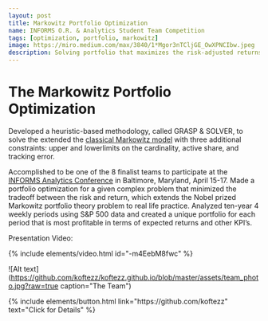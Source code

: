 ```yaml
---
layout: post
title: Markowitz Portfolio Optimization
name: INFORMS O.R. & Analytics Student Team Competition
tags: [optimization, portfolio, markowitz]
image: https://miro.medium.com/max/3840/1*Mgor3nTCljGE_OwXPNCIbw.jpeg
description: Solving portfolio that maximizes the risk-adjusted returns by extending the classical Markowitz mean–variance model.
---
```


# The Markowitz Portfolio Optimization

Developed a heuristic-based methodology, called GRASP & SOLVER, to solve the extended the
[classical Markowitz model](https://onlinelibrary.wiley.com/doi/abs/10.1111/j.1540-6261.1952.tb01525.x ) with three additional constraints: upper and lowerlimits on the cardinality, active share, and tracking error.

Accomplished to be one of the 8 finalist teams to participate at the 
[INFORMS Analytics Conference](https://connect.informs.org/oratc/past-competitions/2018/home2018) in Baltimore, Maryland, April 15-17. Made a portfolio optimization for a given complex problem that minimized the tradeoff between the risk and return, which extends the Nobel prized Markowitz portfolio theory problem to real life practice. Analyzed ten-year 4 weekly periods using S&P 500 data and created a unique portfolio for each period that is most profitable in terms of expected returns and other KPI’s.

Presentation Video:

{% include elements/video.html id="-m4EebM8fwc" %}


![Alt text](https://github.com/koftezz/koftezz.github.io/blob/master/assets/team_photo.jpg?raw=true caption="The Team")


<p class="text-center">
{% include elements/button.html link="https://github.com/koftezz" text="Click for Details" %}
</p>
